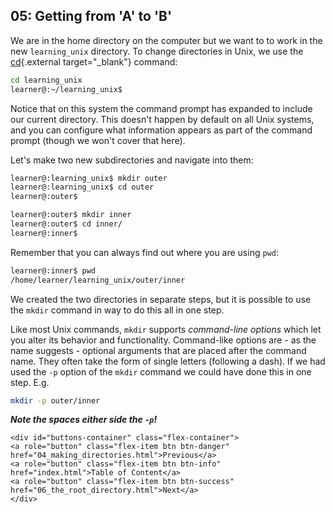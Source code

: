 ## 05: Getting from 'A' to 'B'

We are in the home directory on the computer but we want to to work in the new `learning_unix` directory. To change directories in Unix, we use the [cd](https://en.wikipedia.org/wiki/Cd_(command)){.external target="_blank"} command:

```bash
cd learning_unix
learner@:~/learning_unix$
```

Notice that on this system the command prompt has expanded to include our current directory. This doesn't happen by default on all Unix systems, and you can configure what information appears as part of the command prompt (though we won't cover that here).

Let's make two new subdirectories and navigate into them:

```bash
learner@:learning_unix$ mkdir outer
learner@:learning_unix$ cd outer
learner@:outer$

learner@:outer$ mkdir inner
learner@:outer$ cd inner/
learner@:inner$
```

Remember that you can always find out where you are using `pwd`:

```bash
learner@:inner$ pwd
/home/learner/learning_unix/outer/inner
```

We created the two directories in separate steps, but it is possible to use the `mkdir` command in way to do this all in one step.

Like most Unix commands, `mkdir` supports *command-line options* which let you alter its behavior and functionality. Command-like options are - as the name suggests - optional arguments that are placed after the command name. They often take the form of single letters (following a dash). If we had used the `-p` option of the `mkdir` command we could have done this in one step. E.g.

```bash
mkdir -p outer/inner
```

***Note the spaces either side the `-p`!***

```{=html}	
<div id="buttons-container" class="flex-container">
<a role="button" class="flex-item btn btn-danger" href="04_making_directories.html">Previous</a> 
<a role="button" class="flex-item btn btn-info" href="index.html">Table of Content</a> 
<a role="button" class="flex-item btn btn-success" href="06_the_root_directory.html">Next</a>
</div>
```